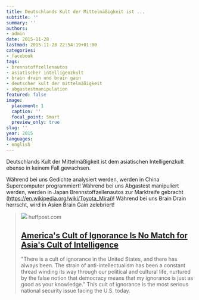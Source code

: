 ```yaml
---
title: Deutschlands Kult der Mittelmäßigkeit ist ...
subtitle: ''
summary: ''
authors:
- admin
date: 2015-11-28
lastmod: 2015-11-28 22:54:19+01:00
categories:
- facebook
tags:
- brennstoffzellenautos
- asiatischer intelligenzkult
- brain drain und brain gain
- deutscher kult der mittelmäßigkeit
- abgastestmanipulation
featured: false
image:
  placement: 1
  caption: ''
  focal_point: Smart
  preview_only: true
slug: ''
year: 2015
languages:
- english
---
```


Deutschlands Kult der Mittelmäßigkeit ist dem asiatischen Intelligenzkult ebenso in keinem Fall gewachsen. 

Während bei uns Gedichte analysiert werden, werden in China Supercomputer programmiert!
Während bei uns Abgastest manipuliert werden, werden in Japan Brennstoffzellenautos zur Marktreife gebracht (https://en.wikipedia.org/wiki/Toyota_Mirai)!
Während bei uns Brain Drain herrscht, wird in Asien Brain Gain zelebriert!
> [![](https://img.huffingtonpost.com/asset/default-entry.jpg?ops=1200_630)](http://www.huffingtonpost.com/john-w-traphagan/america-ignorance-asia-intelligence_b_5505032.html)
> huffpost.com
> ## [America's Cult of Ignorance Is No Match for Asia's Cult of Intelligence](http://www.huffingtonpost.com/john-w-traphagan/america-ignorance-asia-intelligence_b_5505032.html)
>
>"There is a cult of ignorance in the United States, and there has always been. The strain of anti-intellectualism has been a constant thread winding its way through our political and cultural life, nurtured by the false notion that democracy means that my ignorance is just as good as your knowledge." This cult of ignorance is the most serious national security issue facing the U.S. today.